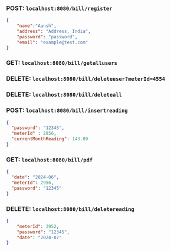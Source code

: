 

### **POST**: `localhost:8080/bill/register`

```json
{
    "name":"Aansh",
    "address": "Address, India",
    "password": "password",
    "email": "example@test.com"
}
```

### **GET**: `localhost:8080/bill/getallusers`

### **DELETE**: `localhost:8080/bill/deleteuser?meterId=4554`

### **DELETE**: `localhost:8080/bill/deleteall`

### **POST**: `localhost:8080/bill/insertreading`

```json
{
  "password": "12345",
  "meterId" : 2956,
  "currentMonthReading": 143.89
}
```

### **GET**: `localhost:8080/bill/pdf`

```json
{
  "date": "2024-06",
  "meterId": 2956,
  "password": "12345"
}
```

### **DELETE**: `localhost:8080/bill/deletereading`

```json
{
    "meterId": 3952,
    "password": "12345",
    "date": "2024-07"
}
```


